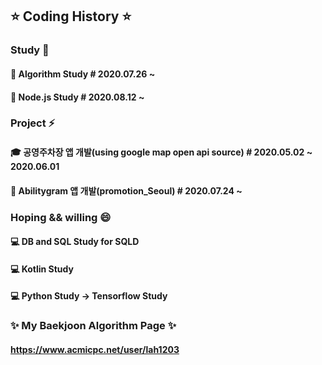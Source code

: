 ## ⭐️ Coding History ⭐️

<!-- 👋
**LAH1203/LAH1203** is a ✨ _special_ ✨ repository because its `README.md` (this file) appears on your GitHub profile.
-->

### Study 🌱
#### 💬 Algorithm Study # 2020.07.26 ~
#### 💬 Node.js Study # 2020.08.12 ~

### Project ⚡
#### 🎓 공영주차장 앱 개발(using google map open api source) # 2020.05.02 ~ 2020.06.01
#### 💬 Abilitygram 앱 개발(promotion_Seoul) # 2020.07.24 ~

### Hoping && willing 😄
#### 💻 DB and SQL Study for SQLD
#### 💻 Kotlin Study
#### 💻 Python Study -> Tensorflow Study

### ✨ My Baekjoon Algorithm Page ✨
#### https://www.acmicpc.net/user/lah1203

<!--
- 🔭 I’m currently working on ...
- 🌱 I’m currently learning ...
- 👯 I’m looking to collaborate on ...
- 🤔 I’m looking for help with ...
- 💬 Ask me about ...
- 📫 How to reach me: ...
- 😄 Pronouns: ...
- ⚡ Fun fact: ...
-->
